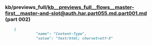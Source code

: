 ### kb/previews_full/kb__previews_full__flows__master-first__master-and-slot@auth.har.part055.md.part001.md (part 002)

```md
    {
              "name": "Content-Type",
              "value": "text/html; charset=utf-8"
  
```

```

